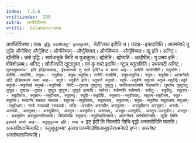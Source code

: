 ```yaml
---
index:  7.2.6
vrittiindex:  280
sutra:  ऊर्णोतेर्विभाषा
vritti:  balamanorama 
---
```


ऊर्णोतेर्विभाषा। `सिचि वृद्धिः परस्मैपदेषु' इत्यनुवर्तते, `नेटी'त्यत इटीति च। तदाह--इडादाविति। आत्मनेपदे तु लुङि और्णविष्ट और्णुविष्ट। और्णविष्यत्--और्णुविष्यत्। और्णविष्यत--और्णुविष्यत। द्यु इति। अनिट्। द्यौतीति। उतो वृद्धिः। सार्वधातुके लिटि च युधातुवत्। द्योतेति। द्योष्यति। अद्यौषीत्। षु प्रसव इति। षोपेशोऽयम्। अनिट्। सौतीत्यादि द्युदातुवत्। एवं कु शब्दे इतय्पि। ष्टुञ् स्तुताविति। उभयपदी अनिट्। `तुरुस्तुशम्ययः' इति ईड्विकल्पम्, ईडभावपक्षे तु उतो वृदिं?ध च मत्वा आह-- स्तौति स्तवीतीति। स्तुवन्ति। स्तौषि--स्तवीषि, स्तुथः-- स्तुवीथः, स्तुथ-स्तुवीथ। स्तौमि-स्तवीमि, स्तुवःस्तुवीमः। स्तुमः। स्तुवीमः। आत्मनेपदे लटि ईड्विकल्पं मत्वा आह-- स्तुते। स्तुवीते इति। स्तुवाते स्तुवते। स्तुषे--स्तुवीषे स्तुवाथे स्तुध्वे-स्तुवीद्वे।स्तुवे स्तुवहे--स्तुवीवहे स्तुमहे--स्तुवीमहे। लिटि--तुष्टाव तुष्टुवतुः तुष्टुवुः। क्रादित्वात्थल्यपि नेड्भवति। तुष्टोथ तुष्टुवथुः तुष्टुव। तुष्टाव--तुष्टव। तुष्टुव तुष्टुम। तुष्टुवे इत्यादि। स्तोता। स्तोष्यति स्तोष्यते। स्तौतु-- स्तुवीतु, स्तुतात्-- स्तुवीतात्, स्तुताम्--स्तुवीताम्, स्तुवन्तु। स्तुहि--स्तुवीहि, स्तुतात्--स्तुवीतात्, स्तुतम्-स्तुवीतम्, स्तुत-स्तुवीत। स्तवानि स्तवाव स्तवाम। स्तुताम्--स्तुवीताम्, स्तुवाताम्, स्तुवताम्। स्तुष्व--स्तुवीष्व स्तुवाथाम् स्तुध्वम्--स्तुवीध्वम्। स्तवै स्तवावहै स्तवावहै। लङि--अस्तौत्-अस्तवीत् अस्तुताम्-- अस्तुवीताम् अस्तुवन्। अस्तौः-- अस्तवीः, अस्तुतम्-- अस्तुवीतम्, अस्तुत--अस्तुवीत। अस्तवम्, अस्तुव-अस्तुवीव, अस्तुम-अस्तुवीम। अस्तुत-- अस्तुवीत अस्तुवातामित्यादि। विधिलिङि स्तुयात्--स्तुवीयादित्यादि। आत्मनेपदे स्तोषीष्टेत्यदि। लुङि सिचि इडभावे प्राप्ते आह-- स्तुसुधूञ्भ्य इति। तथा च `इट ईटी'ति सिज्लोपे सिचि वृद्धौ अस्तावीदिति फलति। अस्ताविष्टामित्यादि। `स्तुसुधूञ्भ्यः' इत्यत्र परस्मैपदेष्वित्यनुवृत्तेरात्मनेपदे इण्न। अस्तोष्ट अस्तोषातामित्यादि।

